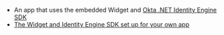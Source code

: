 * An app that uses the embedded Widget and [Okta .NET Identity Engine SDK](https://github.com/okta/okta-idx-dotnet)
* [The Widget and Identity Engine SDK set up for your own app](/docs/guides/oie-embedded-common-download-setup-app/go/main)
